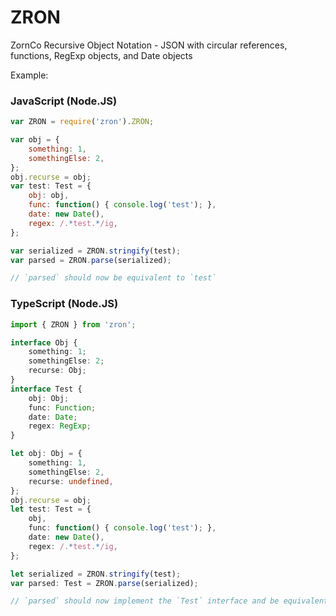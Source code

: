 # ZRON
ZornCo Recursive Object Notation - JSON with circular references, functions, RegExp objects, and Date objects


Example:

### JavaScript (Node.JS)

```javascript
var ZRON = require('zron').ZRON;

var obj = {
	something: 1,
	somethingElse: 2,
};
obj.recurse = obj;
var test: Test = {
	obj: obj,
	func: function() { console.log('test'); },
	date: new Date(),
	regex: /.*test.*/ig,
};

var serialized = ZRON.stringify(test);
var parsed = ZRON.parse(serialized);

// `parsed` should now be equivalent to `test`
```

### TypeScript (Node.JS)

```typescript
import { ZRON } from 'zron';

interface Obj {
	something: 1;
	somethingElse: 2;
	recurse: Obj;
}
interface Test {
	obj: Obj;
	func: Function;
	date: Date;
	regex: RegExp;
}

let obj: Obj = {
	something: 1,
	somethingElse: 2,
	recurse: undefined,
};
obj.recurse = obj;
let test: Test = {
	obj,
	func: function() { console.log('test'); },
	date: new Date(),
	regex: /.*test.*/ig,
};

let serialized = ZRON.stringify(test);
var parsed: Test = ZRON.parse(serialized);

// `parsed` should now implement the `Test` interface and be equivalent to `test`
```
